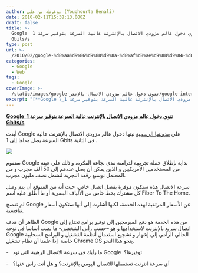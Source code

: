 ```yaml
---
author: يوغرطة بن علي (Youghourta Benali)
date: 2010-02-11T15:38:13.000Z
draft: false
title: >-
  Google  تنوي دخول عالم مزودي الاتصال بالإنترنت عالية السرعة بتوفير سرعة 1
  Gbits/s
type: post
url: >-
  /2010/02/google-%d8%aa%d9%86%d9%88%d9%8a-%d8%af%d8%ae%d9%88%d9%84-%d8%b9%d8%a7%d9%84%d9%85-%d9%85%d8%b2%d9%88%d8%af%d9%8a-%d8%a7%d9%84%d8%a7%d8%aa%d8%b5%d8%a7%d9%84-%d8%a8%d8%a7%d9%84%d8%a5%d9%86%d8%aa%d8%b1/
categories:
  - Google
  - Web
tags:
  - Google
coverImage: >-
  /static/images/google-تنوي-دخول-عالم-مزودي-الاتصال-بالإنتر/google-internet-gigabit-fiber.jpg
excerpt: "[**Google \_تنوي دخول عالم مزودي الاتصال بالإنترنت عالية السرعة بتوفير سرعة 1 Gbits/s**](https://www.it-scoop.com/2010/02/google-%d8%aa%d9%86%d9%88%d9%8a-%d8%af%d8%ae%d9%88%d9%84-%d8%b9%d8%a7%d9%84%d9%85-%d9%85%d8%b2%d9%88%d8%af%d9%8a-%d8%a7%d9%84%d8%a7%d8%aa%d8%b5%d8%a7%d9%84-%d8%a8%d8%a7%d9%84%d8%a5%d9%86%d8%aa%d8%b1/)\n\nأبدت Google على [مدونتها الرسمية](http://googleblog.blogspot.com/2010/02/think-big-with-gig-our-experimental.html) نيتها دخول عالم مزودي الاتصال بالإنترنت عالية السرعة يصل مداها إلى 1 Gbits في الثانية .\n\n[](google-internet-gigabit-fiber.jpg)\n\nستقوم Google بداية بإطلاق حملة تجريبية لدراسة مدى"
---
```

[**Google  تنوي دخول عالم مزودي الاتصال بالإنترنت عالية السرعة بتوفير سرعة 1 Gbits/s**](https://www.it-scoop.com/2010/02/google-%d8%aa%d9%86%d9%88%d9%8a-%d8%af%d8%ae%d9%88%d9%84-%d8%b9%d8%a7%d9%84%d9%85-%d9%85%d8%b2%d9%88%d8%af%d9%8a-%d8%a7%d9%84%d8%a7%d8%aa%d8%b5%d8%a7%d9%84-%d8%a8%d8%a7%d9%84%d8%a5%d9%86%d8%aa%d8%b1/)

أبدت Google على [مدونتها الرسمية](http://googleblog.blogspot.com/2010/02/think-big-with-gig-our-experimental.html) نيتها دخول عالم مزودي الاتصال بالإنترنت عالية السرعة يصل مداها إلى 1 Gbits في الثانية .

[](google-internet-gigabit-fiber.jpg)![](/static/images/google-تنوي-دخول-عالم-مزودي-الاتصال-بالإنتر/google-internet-gigabit-fiber.jpg)

ستقوم Google بداية بإطلاق حملة تجريبية لدراسة مدى نجاعة الفكرة، و ذلك على عينة من المستخدمين الأمريكيين و الذين يمكن أن يصل عددهم إلى 50 ألف مجرب و من المحتمل توسيع رقعة التجربة لتشمل نصف مليون مجرب.

سرعة الاتصال هذه ستكون موفرة بفضل اتصال خاص، حيث أنه من المتوقع أن يتم وصل كل مشترك بخط خاص من الألياف البصرية أو ما أُطلق عليه اسم Fiber To The Home.

لم تفصح Google عن الأسعار المرتقبة لهذه الخدمة، لكنها أشارت إلى أنها ستكون أسعار تنافسية.

الظاهر أن هدف Google من هذه الخدمة هو دفع المبرمجين إلى توفير برامج تحتاج إلى اتصال سريع بالإنترنت لاستخدامها و هو –حسب رأيي الشخصي- ما يصب أساسا في توجه Google الحالي الرامي إلى إشهار و تشجيع استعمال أنظمة التشغيل و البرامج السحابية خاصة  إذا علمنا أن نظام تشغيل Chrome OS ينحو هذا النحو.

\-   ما رأيك في سرعة الاتصال الرهيبة التي تود Google  توفيرها؟

\-   أي سرعة انترنت تستعملها للاتصال اليومي بالإنترنت؟ و هل أنت راض عنها؟
